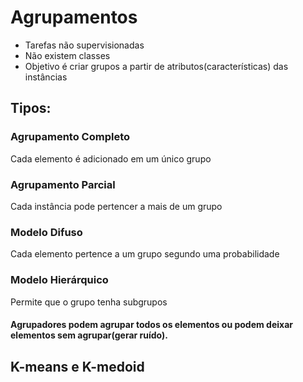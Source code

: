 # Agrupamentos

- Tarefas não supervisionadas
- Não existem classes
- Objetivo é criar grupos a partir de atributos(características) das instâncias

## Tipos:

### Agrupamento Completo
Cada elemento é adicionado em um único grupo

### Agrupamento Parcial
Cada instância pode pertencer a mais de um grupo

### Modelo Difuso
Cada elemento pertence a um grupo segundo uma probabilidade

### Modelo Hierárquico
Permite que o grupo tenha subgrupos


#### Agrupadores podem agrupar todos os elementos ou podem deixar elementos sem agrupar(gerar ruído).

## K-means e K-medoid